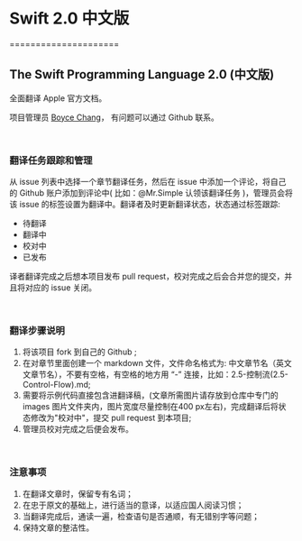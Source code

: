 # Swift 2.0 中文版
=====================


## The Swift Programming Language 2.0 (中文版)

全面翻译 Apple 官方文档。

项目管理员 [Boyce Chang](https://github.com/boycechang/)， 有问题可以通过 Github 联系。

 
### 翻译任务跟踪和管理

从 issue 列表中选择一个章节翻译任务，然后在 issue 中添加一个评论，将自己的 Github 账户添加到评论中( 比如：@Mr.Simple 认领该翻译任务 )，管理员会将该 issue 的标签设置为翻译中。翻译者及时更新翻译状态，状态通过标签跟踪:

* 待翻译
* 翻译中
* 校对中
* 已发布

译者翻译完成之后想本项目发布 pull request，校对完成之后会合并您的提交，并且将对应的 issue 关闭。

 
### 翻译步骤说明

1. 将该项目 fork 到自己的 Github ;
2. 在对章节里面创建一个 markdown 文件，文件命名格式为: 中文章节名（英文文章节名），不要有空格，有空格的地方用 “-” 连接，比如：2.5-控制流(2.5-Control-Flow).md;
3. 需要将示例代码直接包含进翻译稿，(文章所需图片请存放到仓库中专门的 images 图片文件夹内，图片宽度尽量控制在400 px左右)，完成翻译后将状态修改为"校对中"，提交 pull request 到本项目;
4. 管理员校对完成之后便会发布。  

 
### 注意事项
1. 在翻译文章时，保留专有名词；
2. 在忠于原文的基础上，进行适当的意译，以适应国人阅读习惯；
3. 当翻译完成后，通读一遍，检查语句是否通顺，有无错别字等问题；
4. 保持文章的整洁性。
